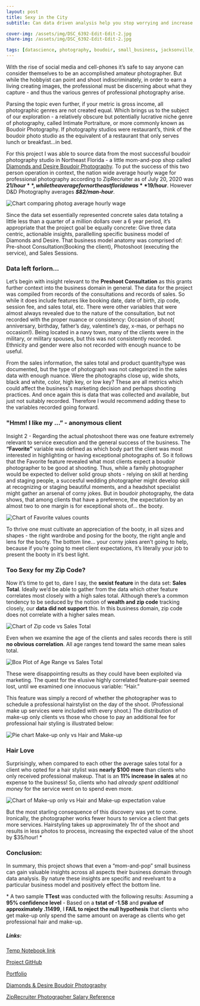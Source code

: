```yaml
---
layout: post
title: Sexy in the City
subtitle: Can data driven analysis help you stop worrying and increase your hourly wage by $35 while photographing people in undies?

cover-img: /assets/img/DSC_6392-Edit-Edit-2.jpg
share-img: /assets/img/DSC_6392-Edit-Edit-2.jpg

tags: [datascience, photography, boudoir, small_business, jacksonville, florida]
---
```


With the rise of social media and cell-phones it’s safe to say anyone can consider themselves to be an accomplished amateur photographer.  But while the hobbyist can point and shoot indiscriminately, in order to earn a living creating images, the professional must be discerning about what they capture - and thus the various genres of professional photography arise.  

Parsing the topic even further, if your metric is gross income, all photographic genres are not created equal. Which brings us to the subject of our exploration - a relatively obscure but potentially lucrative niche genre of photography, called Intimate Portraiture, or more commonly known as Boudoir Photography.   If photography studios were restaurant’s, think of the boudoir photo studio as the equivalent of a restaurant that only serves lunch or breakfast…in bed.  

For this project I was able to source data from the most successful boudoir photography studio in Northeast Florida - a little mom-and-pop shop called [Diamonds and Desire Boudoir Photography](https://www.diamondsanddesire.com/). To put the success of this two person operation in context, the nation wide average hourly wage for professional photography according to ZipRecruiter as of July 20, 2020 was **$21/hour**, while the average for northeast florida was **$19/hour**.  However D&D Photography averages **_$82/man-hour_**.  
  

![Chart comparing photog average hourly wage](https://ilenzio.github.io/assets/img/bar_chart_average_hourly_wage_comparison.png)


Since the data set essentially represented concrete sales data totaling a little less than a quarter of a million dollars over a 6 year period, it’s appropriate that the project goal be equally concrete:  Give three data centric, actionable insights, parallelling specific business model of Diamonds and Desire.  That business model anatomy was comprised of: Pre-shoot Consultation(Booking the client), Photoshoot (executing the service),  and Sales Sessions.

### Data left forlorn...  
Let’s begin with insight relevant to the **Preshoot Consultation** as this grants further context into the business domain in general. The data for the project was compiled from records of the consultations and records of sales. So while it does include features like booking date, date of birth, zip code, session fee, and sales total, etc. There were other variables that were almost always revealed due to the nature of the consultation, but not recorded with the proper nuance or consistency: Occasion of shoot( anniversary, birthday, father’s day, valentine’s day, x-mas, or perhaps no occasion!). Being located in a navy town, many of the clients were in the military, or military spouses, but this was not consistently recorded. Ethnicity and gender were also not recorded with enough nuance to be useful.  

From the sales information, the sales total and product quantity/type was documented, but the type of photograph was not categorized in the sales data with enough nuance. Were the photographs close up, wide shots, black and white, color, high key, or low key? These are all metrics which could affect the business's marketing decision and perhaps shooting practices. And once again this is data that was collected and available, but just not suitably recorded. Therefore I would recommend adding these to the variables recorded going forward.
 

### "Hmm! I like my …” - anonymous client
Insight 2 - Regarding the actual photoshoot there was one feature extremely relevant to service execution and the general success of the business. The **“Favorite”** variable was defined as which body part the client was most interested in highlighting or having exceptional photographs of.  So it follows that the Favorite feature revealed what most clients expect a boudoir photographer to be good at shooting. Thus, while a family photographer would be expected to deliver solid group shots - relying on skill at herding and staging people, a succesful wedding photographer might develop skill at recognizing or staging beautiful moments, and a headshot specialist might gather an arsenal of corny jokes. But in boudoir photography, the data shows, that among clients that have a preference, the expectation by an almost two to one margin is for exceptional shots of… the booty.

![Chart of Favorite values counts](https://ilenzio.github.io/assets/img/bar_chart_top_ten_favorites.png)

To thrive one must cultivate an appreciation of the booty, in all sizes and shapes - the right wardrobe and posing for the booty, the right angle and lens for the booty. The bottom line… your corny jokes aren’t going to help, because if you’re going to meet client expectations, it’s literally your job to present the booty in it’s best light.

### Too Sexy for my Zip Code?
Now it’s time to get to, dare I say, the **sexist feature** in the data set: **Sales Total**. Ideally we’d be able to gather from the data which other feature correlates most closely with a high sales total. Although there’s a common tendency to be seduced by the notion of **wealth and zip code** tracking closely, our **data did not support** this. In this business domain, zip code does not correlate with a higher sales mean.

![Chart of Zip code vs Sales Total](https://ilenzio.github.io/assets/img/zip_code_vs_total_sales.png)

Even when we examine the age of the clients and sales records there is still **no obvious correlation**. All age ranges tend toward the same mean sales total.

![Box Plot of Age Range vs Sales Total](https://ilenzio.github.io/assets/img/boxplot_age_range_v_sales.png)

These were disappointing results as they could have been exploited via marketing. The quest for the elusive highly correlated feature-pair seemed lost, until we examined one innocuous variable: “Hair.”  

This feature was simply a record of whether the photographer was to schedule a professional hairstylist on the day of the shoot. (Professional make up services were included with every shoot.) The distribution of make-up only clients vs those who chose to pay an additional fee for professional hair styling is illustrated below:

![Pie chart Make-up only vs Hair and Make-up](https://ilenzio.github.io/assets/img/pie_chart_makeup_v_hair.png)

### Hair Love
Surprisingly, when compared to each other the average sales total for a client who opted for a hair stylist was **nearly $100 more** than clients who only received professional makeup. That is an **11% increase in sales** at no expense to the business! So, clients who had *already spent additional money* for the service went on to spend even more.

![Chart of Make-up only vs Hair and Make-up expectation value](https://ilenzio.github.io/assets/img/ev_sales_mu_v_hair.png)

But the most starling consequence of this discovery was yet to come. Ironically, the photographer works fewer hours to service a client that gets more services.  Hairstyling takes up approximately 1hr of the shoot and results in less photos to process, increasing the expected value of the shoot by $35/hour! \*


### Conclusion:
In summary, this project shows that even a “mom-and-pop” small business can gain valuable insights across all aspects their business domain through data analysis. By nature these insights are specific and revelvant to a particular business model and positively effect the bottom line.

\* A two sample **TTest** was conducted with the following results: Assuming a **95% confidence level** - Based on a **tstat of -1.58** and **pvalue of approximately .11499**, I **FAIL to reject the null hypothesis** that clients who get make-up only spend the same amount on average as clients who get professional hair and make-up.


##### Links:

[Temp Notebook link](https://colab.research.google.com/drive/1HvEZxyCJy3YvJYm4mUvO5qGwDHKAo2oR?usp=sharing)

[Project GitHub](https://github.com/ilEnzio/Sexy_In_The_City)

[Portfolio](https://ilenzio.github.io/)

[Diamonds & Desire Boudoir Photography](https://www.diamondsanddesire.com/)

[ZipRecruiter Photographer Salary Reference](https://www.ziprecruiter.com/Salaries/How-Much-Does-a-Professional-Photographer-Make-an-Hour)

